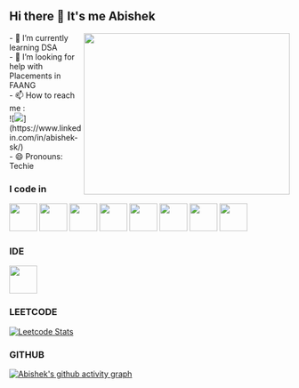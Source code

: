 ## Hi there 👋 It's me Abishek

<img align="right" width="370" height="290" src="https://i.pinimg.com/originals/47/f0/34/47f0342cec72b800463bf003eac1257e.gif">                                                 
- 🌱 I’m currently learning DSA
<br />
- 🤔 I’m looking for help with Placements in FAANG

<br />
- 📫 How to reach me :
<br/>![<img src="https://img.shields.io/badge/LinkedIn-0077B5?style=for-the-badge&logo=linkedin&logoColor=white" />](https://www.linkedin.com/in/abishek-sk/)




<br />
- 😄 Pronouns: Techie


### I code in
<img height="50" width="50" src="https://img.icons8.com/color/48/000000/python.png" /> <img height="50" width="50" src="https://img.icons8.com/color/48/000000/c-programming.png" /> <img height="50" width="50" src="https://img.icons8.com/color/48/000000/c-plus-plus-logo.png" /> <img height="50" width="50" src="https://img.icons8.com/color/48/000000/java-coffee-cup-logo.png" /> <img height="50" width="50" src="https://img.icons8.com/color/48/000000/html-5.png" /> <img height="50" width="50" src="https://img.icons8.com/color/48/000000/css3.png" /> <img height="50" width="50" src="https://img.icons8.com/color/48/000000/bootstrap.png" />
<img height="50" width="50" src="https://img.icons8.com/color/48/000000/javascript.png"/>

### IDE 
<img height="50" width="50" src="https://img.icons8.com/color/48/000000/visual-studio-code-2019.png"/>

### LEETCODE
[![Leetcode Stats](https://leetcard.jacoblin.cool/Abishek-sk46?ext=contest&theme=dark)](https://leetcode.com/Abishek-sk46)


### GITHUB
[![Abishek's github activity graph](https://github-readme-activity-graph.vercel.app/graph?username=Abishek-sk46&bg_color=000000&color=ffffff&line=51f565&point=ffffff&area=true&hide_border=true)](https://github.com/ashutosh00710/github-readme-activity-graph)

